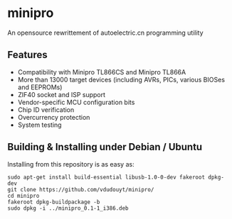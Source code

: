 minipro
========
An opensource rewrittement of autoelectric.cn programming utility

## Features
* Compatibility with Minipro TL866CS and Minipro TL866A
* More than 13000 target devices (including AVRs, PICs, various BIOSes and EEPROMs)
* ZIF40 socket and ISP support
* Vendor-specific MCU configuration bits
* Chip ID verification
* Overcurrency protection
* System testing

## Building & Installing under Debian / Ubuntu

Installing from this repository is as easy as:

```nohighlight
sudo apt-get install build-essential libusb-1.0-0-dev fakeroot dpkg-dev
git clone https://github.com/vdudouyt/minipro/
cd minipro
fakeroot dpkg-buildpackage -b
sudo dpkg -i ../minipro_0.1-1_i386.deb
```
